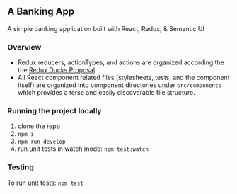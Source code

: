## A Banking App
A simple banking application built with React, Redux, & Semantic UI

### Overview
- Redux reducers, actionTypes, and actions are organized according the the [Redux Ducks Proposal](https://github.com/erikras/ducks-modular-redux).
- All React component related files (stylesheets, tests, and the component itself) are organized into component directories under `src/components` which provides a terse and easily discoverable file structure.


### Running the project locally
1. clone the repo
2. `npm i`
3. `npm run develop`
4. run unit tests in watch mode: `npm test:watch`


### Testing
To run unit tests:
`npm test`
